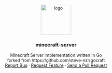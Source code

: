 
<p align="center">

  <a href="https://github.com/GoLangMc/minecraft-server">
    <img src="https://avatars3.githubusercontent.com/u/61735329" alt="logo" width="100" height="100">
  </a>

  <h3 align="center">minecraft-server</h3>

  <p align="center">
    Minecraft Server implementation written in Go
    <br />
    forked from https://github.com/steve-nzr/gocraft
    <br />
    <a href="https://github.com/Brudderbot/Gomc/issues">Report Bug</a>
    ·
    <a href="https://github.com/Brudderbot/Gomc/issues">Request Feature</a>
    ·
    <a href="https://github.com/Brudderbot/Gomc/pulls">Send a Pull Request</a>
  </p>

